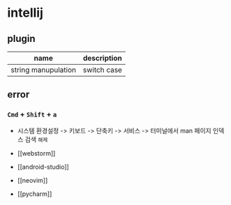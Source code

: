 # intellij

## plugin
| name                | description |
|---------------------|-------------|
| string manupulation | switch case |

## error
### `Cmd` + `Shift` + `a`
- 시스템 환경설정 -> 키보드 -> 단축키 -> 서비스 -> 터미널에서 man 페이지 인덱스 검색 `해제`

- [[webstorm]]
- [[android-studio]]
- [[neovim]]
- [[pycharm]]
